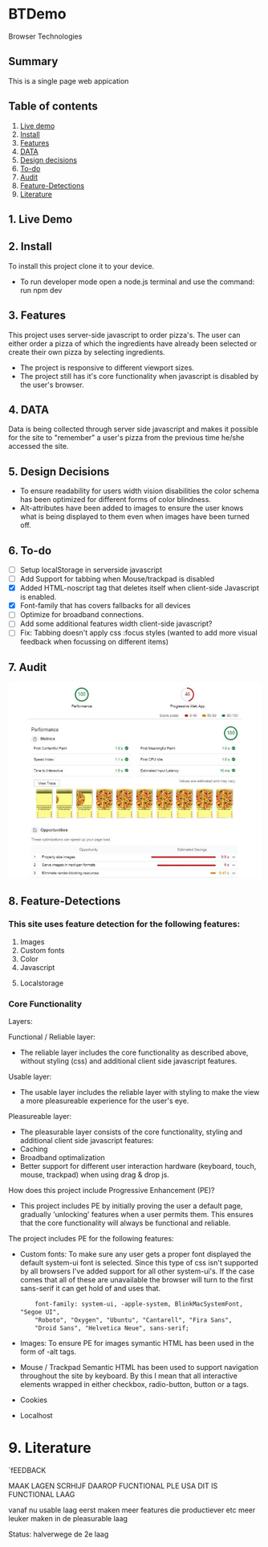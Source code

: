 # BTDemo
Browser Technologies 
## Summary
This is a single page web appication

## Table of contents
1. [Live demo](#1-Live-demo)
2. [Install](#2-Install)
3. [Features](#3-Features)
4. [DATA](#4-DATA)
5. [Design decisions](#5-Design-Decisions)
6. [To-do](#6-To-do)
7. [Audit](#7-Audit)
8. [Feature-Detections](#8-Feature-Detections)
9. [Literature](#9-literature)

## 1. Live Demo


## 2. Install
To install this project clone it to your device.
- To run developer mode open a node.js terminal and use the command: run npm dev

## 3. Features
This project uses server-side javascript to order pizza's. The user can either order a pizza of which the ingredients have already been selected or create their own pizza by selecting ingredients.
- The project is responsive to different viewport sizes.
- The project still has it's core functionality when javascript is disabled by the user's browser.

## 4. DATA
Data is being collected through server side javascript and makes it possible for the site to "remember" a user's pizza from the previous time he/she accessed the site.

## 5. Design Decisions
- To ensure readability for users width vision disabilities the color schema has been optimized for different forms of color blindness.
- Alt-attributes have been added to images to ensure the user knows what is being displayed to them even when images have been turned off.


## 6. To-do
- [ ] Setup localStorage in serverside javascript
- [ ] Add Support for tabbing when Mouse/trackpad is disabled
- [X] Added HTML-noscript tag that deletes itself when client-side Javascript is enabled.
- [X] Font-family that has covers fallbacks for all devices
- [ ] Optimize for broadband connections.
- [ ] Add some additional features width client-side javascript?
- [ ] Fix: Tabbing doesn't apply css :focus styles (wanted to add more visual feedback when focussing on different items)

## 7. Audit
![Audit](https://github.com/Stanargy/BTDemo/blob/master/public/assets/audit.JPG "This is the result of audit of '/' on 22-03-2019 ")

## 8. Feature-Detections

### This site uses feature detection for the following features:

1. Images
2. Custom fonts
3. Color <!-- 4. Mouse and trackpad -->
4. Javascript
<!-- 6. Cookies -->
5. Localstorage
<!-- 8. Broadband Connection -->


### Core Functionality
Layers:

Functional / Reliable layer:
- The reliable layer includes the core functionality as described above, without styling (css) and additional client side javascript features.

Usable layer:
- The usable layer includes the reliable layer with styling to make the view a more pleasureable experience for the user's eye.


Pleasureable layer:
- The pleasurable layer consists of the core functionality, styling and additional client side javascript features:
- Caching
- Broadband optimalization
- Better support for different user interaction hardware (keyboard, touch, mouse, trackpad) when using drag & drop js.

How does this project include Progressive Enhancement (PE)?
- This project includes PE by initially proving the user a default page, gradually 'unlocking' features when a user permits them. This ensures that the core functionality will always be functional and reliable. 

The project includes PE for the following features:

- Custom fonts:
    To make sure any user gets a proper font displayed the default system-ui font is selected. Since this type of css isn't supported by all browsers I've added support for all other system-ui's. If the case comes that all of these are unavailable the browser will turn to the first sans-serif it can get hold of and uses that.
    ```
        font-family: system-ui, -apple-system, BlinkMacSystemFont, "Segoe UI",
        "Roboto", "Oxygen", "Ubuntu", "Cantarell", "Fira Sans",
        "Droid Sans", "Helvetica Neue", sans-serif;
    ```
- Images:
    To ensure PE for images symantic HTML has been used in the form of -alt tags. 

- Mouse / Trackpad
    Semantic HTML has been used to support navigation throughout the site by keyboard. By this I mean that all interactive elements wrapped in either checkbox, radio-button, button or a tags.

-  Cookies

- Localhost


# 9. Literature

`fEEDBACK

MAAK LAGEN SCRHIJF DAAROP FUCNTIONAL PLE USA
DIT IS FUNCTIONAL LAAG

vanaf nu usable laag eerst maken
meer features die productiever etc
meer leuker maken in de pleasurable laag


Status:
 halverwege de 2e laag